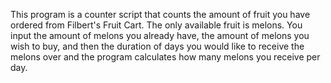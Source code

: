 This program is a counter script that counts the amount of fruit you have ordered from Filbert's Fruit Cart.
The only available fruit is melons.
You input the amount of melons you already have, the amount of melons you wish to buy,
and then the duration of days you would like to receive the melons over and the program calculates
how many melons you receive per day. 
